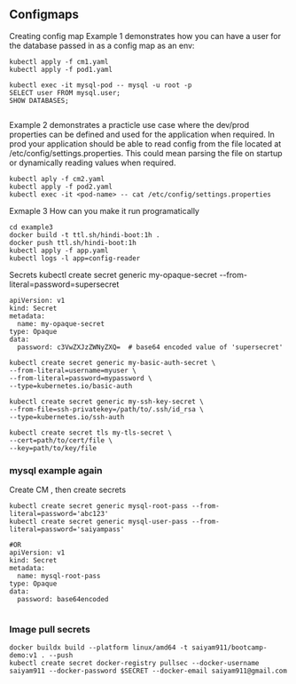 ## Configmaps
Creating config map 
Example 1 demonstrates how you can have a user for the database passed in as a config map as an env:

```
kubectl apply -f cm1.yaml
kubectl apply -f pod1.yaml

kubectl exec -it mysql-pod -- mysql -u root -p
SELECT user FROM mysql.user;
SHOW DATABASES;


```

Example 2 demonstrates a practicle use case where the dev/prod properties can be defined and used for the application when required. In prod your application should be able to read config from the file located at /etc/config/settings.properties. This could mean parsing the file on startup or dynamically reading values when required.

```
kubectl aply -f cm2.yaml
kubectl apply -f pod2.yaml
kubectl exec -it <pod-name> -- cat /etc/config/settings.properties
```

Exmaple 3 How can you make it run programatically 

```
cd example3
docker build -t ttl.sh/hindi-boot:1h .
docker push ttl.sh/hindi-boot:1h
kubectl apply -f app.yaml
kubectl logs -l app=config-reader
```


Secrets 
kubectl create secret generic my-opaque-secret --from-literal=password=supersecret

```
apiVersion: v1
kind: Secret
metadata:
  name: my-opaque-secret
type: Opaque
data:
  password: c3VwZXJzZWNyZXQ=  # base64 encoded value of 'supersecret'

```
```
kubectl create secret generic my-basic-auth-secret \
--from-literal=username=myuser \
--from-literal=password=mypassword \
--type=kubernetes.io/basic-auth
```

```
kubectl create secret generic my-ssh-key-secret \
--from-file=ssh-privatekey=/path/to/.ssh/id_rsa \
--type=kubernetes.io/ssh-auth

```
```
kubectl create secret tls my-tls-secret \
--cert=path/to/cert/file \
--key=path/to/key/file
```


### mysql example again 
Create CM , then create secrets 
```
kubectl create secret generic mysql-root-pass --from-literal=password='abc123'
kubectl create secret generic mysql-user-pass --from-literal=password='saiyampass'

#OR
apiVersion: v1
kind: Secret
metadata:
  name: mysql-root-pass
type: Opaque
data:
  password: base64encoded  


```


### Image pull secrets

```
docker buildx build --platform linux/amd64 -t saiyam911/bootcamp-demo:v1 . --push
kubectl create secret docker-registry pullsec --docker-username saiyam911 --docker-password $SECRET --docker-email saiyam911@gmail.com
```
